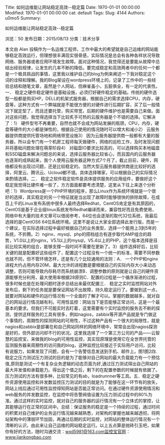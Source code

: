 Title: 如何运维能让网站稳定高效--稳定篇
Date: 1970-01-01 00:00:00
Modified: 1970-01-01 00:00:00
cat: default
Tags: 
Slug: 4144
Authors: u0mo5 
Summary: 



如何运维能让网站稳定高效--稳定篇
 

浏览：50 发布日期：2015/08/13 分类：技术分享

本文由 Alan 投稿作为一名运维工程师，工作中最大的希望就是自己运维的网站能够稳定高效运行，但理想很丰满现实很骨感，实际情况是总会有各种各样状况导致网络、服务器或者应用环境发生故障。面对这种情况，我觉得还是要能从故障中总结出经验规律，让发生的几率不断的降低。要完成稳定和高效两者中的任何一个都是一个极具挑战的事情，这里我以维护自己的blog为例来阐述一下我对稳定这个词的诠释和理解。我的Blog架设在wordpress环境上的，记录了工作中的一些经验总结和随笔文章，虽然是个人网站，但麻雀虽小，五脏俱全，有一定的代表性。一． 稳定之硬件稳定硬件是基础设施，必须打好硬件稳定的基础。传统的硬件选型一般都是购买HP，DELL的机架式服务器，根据自己的需求选择CPU，内存，硬盘等，这种方式有一个弊端就是不能很方便的对硬件进行后期扩容，买了后一般情况下就定型了，而且还要托管，购买带宽，后期的硬件维护也是需要自己来做。面对这些问题，我觉得选择当下比较炙手可热的云服务器是个不错的选择。它解决了：1） 硬件型号不再重要，自然也就不会成为网站发展的瓶颈，CPU，内存，硬盘等硬件的大小都是弹性的，根据自己使用的情况随时可以增大和减小2） 云服务器提供商提供托管场地和网络带宽设施3） 因为云服务器提供商一般都有大量的服务器，所以会专门有一个机房工程师每天做硬件，网络的巡检工作，及时发现问题并将基础问题处理在萌芽阶段4） 对磁盘IO要求比较高的，可以选择购买本地磁盘和SSD磁盘来解决问题总的来说，选择云服务器比较省心，而且国内的云服务器也逐渐的成熟起来，我个人使用云服务器这种方式7个月了，截止目前，硬件，网络都没有出现过问题，还是比较稳定的。当然大型云服务器提供商是比较好的选择，阿里云、腾讯云、Ucloud都不错。具体选择哪家，可以根据自己的实际情况来酌情选择。二． 稳定之软件稳定软件是具体提供服务的应用组件，要做好这个稳定我觉得比硬件难一些了，方方面面都要考虑清楚，这里从下往上来逐个分析吧：1）Wordpress是一个PHP环境的程序，那么Linux作为系统环境就是一个很好的选择，其实稳定的另一个特征就是当出现了故障时能够很快的排除故障，在成百上千的Linux发布系统中很多人最终选择Redhat，CentOS肯定是有其原因的，CentOS是基于企业级linux系统发布Redhat编译而来，兼容性好而且免费使用，网络中有大量的技术文章可以借阅参考，64位也会逐渐的取代32位系统，我最后选择的是CentOS6 64位系统环境。这里不是说让大家全部选择此发行版，而是一个建议，在实际选择过程中最好根据自己的业务类型，选择一个能用上3到5年的系统，不折腾。2）nginx、mysql、php的搭档组合有逐步取代AMP组合的趋势，V1.0以上的nginx，V5.1以上的mysql，V5.4以上的PHP，这个版本选择是目前比较实用的组合，能够支撑一段时间不需要在更新了。3）组件选择好后，比较关键的就是配置好这些组件了，配置这个过程没有一个统一的标准，需要不同参数也就不同，但不管环境怎样，还是有几个比较通用的法则：A． 一个PHP和nginx进程大约占用内存20M，最大允许的进程数是要根据自己的实际内存大小来动态调整，否则可能导致内存耗尽而系统崩溃B．调整参数的原则就是让自己的硬件资源能够充分利用，最大使用率根据28原则C．配置的过程是一个循序渐进的过程，很多时候也是在处理问题时逐步总结出来最优配置三． 稳定之实时监控网站对外发布后，剩下的任务就是要保证网站不出故障，持久稳定运行了。要做到这一点，就要对网站和硬件的运行情况有一个全面的了解才可以。掌握的数据越多，就对自己的网站运行情况越有利。可用性监控：网站当下是否能够正常访问，这是一个最基本的要求。但我们不可能实时去盯着，这里需要有个实时监控的服务去不断的探测，提供这样服务的工具有很多，例如nagios，zabbix等开源产品就是专门做这个事情的，周期性的探测网站的可用性，不过这种产品有一个很大的局限性，就是nagios和zabbix是部署在和自己网站同样的网络环境中，常常会出现nagios探测是好的，但外部访问却不行的状况。这里我选择了一个第三方公司的产品——云智慧的监控宝，来做我的blog的可用性监控，其实现原理是使用它在全世界托管的监测服务器来周期性的访问我的blog，这种监控比较接近于实际用户访问，比较有说服力，如果发现了问题，会有一个告警信息发送到手机、邮件上。图1图2四. 稳定之压力测试压力测试的目的是为了能够对自己网站的最大负载能力有一个预估值,原则是测试一个有复杂业务逻辑的动态页面为好,通过压力测试得出自己网站的最大并发值和承载能力。得出这个值之后，剩下的在配置参数的时候就有依据了。压力测试的方法有很多种，比较常见的有ab，loadrunnner等工具。五．稳定之硬件资源使用监控和并发数监控压力测试的目的就是为了能够在这一环节有的放矢，网站上线后通过可用性监控得知网站是否能正常访问。在通过硬件资源使用情况和web服务的并发数监控，在监控中将告警阀值设置为压力测试过程中的80%为准。通过这样的实时监控，就对自己的服务器的运行情况有一个立体式的掌控，让其能够运行在正常的区间中。总结：保证服务的稳定是一个持续的过程，通过时间的积累对自己维护的业务运行情况越来越熟悉，对架构的掌握也越来越透彻，将网站架构中的薄弱环节加固，再通过后期的实时监控，对网站的整体运行情况有一个清晰的认识，由此来让自己运维的网站稳定运行。以上五点算是抛砖引玉吧，如果你有好的方法，随时沟通交流：wxd5981@163.com监控宝官网：www.jiankongbao.com

